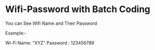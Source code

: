 # Wifi-Password with Batch Coding
You can See Wifi Name and Their Password

Example:-

Wi-Fi Name:  "XYZ"  Password  :   123456789
